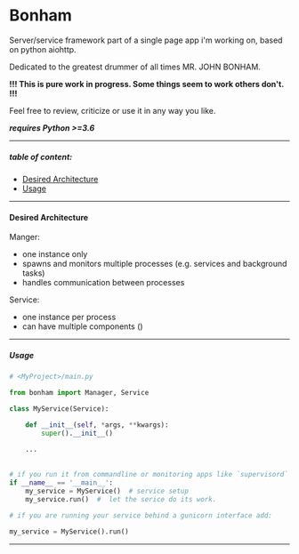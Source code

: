 # Bonham

Server/service framework part of a single page app i'm working on, based on python aiohttp.

Dedicated to the greatest drummer of all times MR. JOHN BONHAM.

**!!! This is pure work in progress. Some things seem to work others don't. !!!** 

Feel free to review, criticize or use it in any way you like.

***requires Python >=3.6***

---

##### table of content:
- [Desired Architecture](#architecture)
- [Usage](#usage)
---
#### Desired Architecture
<a name="architecture" />

Manger:
- one instance only
- spawns and monitors multiple processes (e.g. services and background tasks)
- handles communication between processes
    
Service:
- one instance per process
- can have multiple components ()
---
##### Usage
<a name="usage" />

```python
# <MyProject>/main.py

from bonham import Manager, Service

class MyService(Service):

    def __init__(self, *args, **kwargs):
        super().__init__()
    
    ...
    
    
# if you run it from commandline or monitoring apps like `supervisord` add:
if __name__ == '__main__':
    my_service = MyService()  # service setup
    my_service.run()  #  let the serice do its work.
 
# if you are running your service behind a gunicorn interface add:

my_service = MyService().run()
```
---

